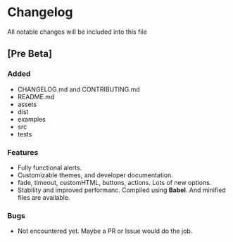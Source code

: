 # Changelog
All notable changes will be included into this file

## [Pre Beta]
### Added
- CHANGELOG.md and CONTRIBUTING.md
- README.md
- assets
- dist
- examples
- src
- tests

### Features
- Fully functional alerts.
- Customizable themes, and developer documentation.
- fade, timeout, customHTML, buttons, actions. Lots of new options.
- Stability and improved performanc. Compiled using **Babel**. And minified files are available.

### Bugs
- Not encountered yet. Maybe a PR or Issue would do the job.

